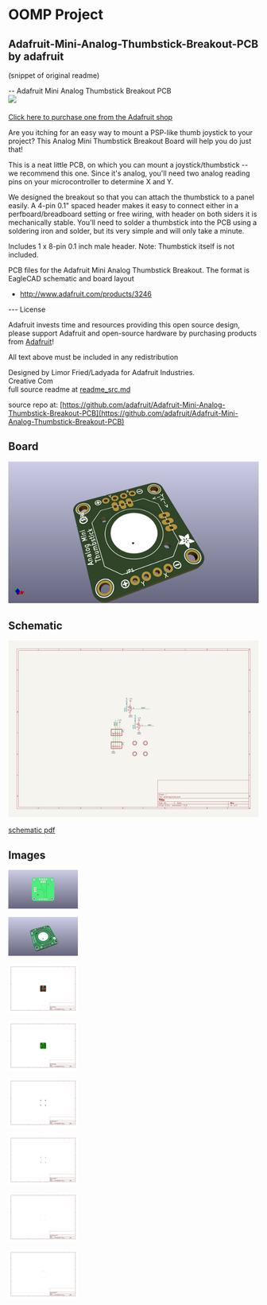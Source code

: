 # OOMP Project  
## Adafruit-Mini-Analog-Thumbstick-Breakout-PCB  by adafruit  
  
(snippet of original readme)  
  
-- Adafruit Mini Analog Thumbstick Breakout PCB  
<a href="http://www.adafruit.com/products/3246"><img src="assets/image.jpg?raw=true" width="500px"><br/>  
Click here to purchase one from the Adafruit shop</a>  
  
Are you itching for an easy way to mount a PSP-like thumb joystick to your project? This Analog Mini Thumbstick Breakout Board will help you do just that!  
  
This is a neat little PCB, on which you can mount a joystick/thumbstick -- we recommend this one. Since it's analog, you'll need two analog reading pins on your microcontroller to determine X and Y.  
  
We designed the breakout so that you can attach the thumbstick to a panel easily. A 4-pin 0.1" spaced header makes it easy to connect either in a perfboard/breadboard setting or free wiring, with header on both siders it is mechanically stable. You'll need to solder a thumbstick into the PCB using a soldering iron and solder, but its very simple and will only take a minute.  
  
Includes 1 x 8-pin 0.1 inch male header. Note: Thumbstick itself is not included.  
  
PCB files for the Adafruit Mini Analog Thumbstick Breakout. The format is EagleCAD schematic and board layout  
- http://www.adafruit.com/products/3246  
  
--- License  
  
Adafruit invests time and resources providing this open source design, please support Adafruit and open-source hardware by purchasing products from [Adafruit](https://www.adafruit.com)!  
  
All text above must be included in any redistribution  
  
Designed by Limor Fried/Ladyada for Adafruit Industries.  
Creative Com  
  full source readme at [readme_src.md](readme_src.md)  
  
source repo at: [https://github.com/adafruit/Adafruit-Mini-Analog-Thumbstick-Breakout-PCB](https://github.com/adafruit/Adafruit-Mini-Analog-Thumbstick-Breakout-PCB)  
## Board  
  
[![working_3d.png](working_3d_600.png)](working_3d.png)  
## Schematic  
  
[![working_schematic.png](working_schematic_600.png)](working_schematic.png)  
  
[schematic pdf](working_schematic.pdf)  
## Images  
  
[![working_3D_bottom.png](working_3D_bottom_140.png)](working_3D_bottom.png)  
  
[![working_3D_top.png](working_3D_top_140.png)](working_3D_top.png)  
  
[![working_assembly_page_01.png](working_assembly_page_01_140.png)](working_assembly_page_01.png)  
  
[![working_assembly_page_02.png](working_assembly_page_02_140.png)](working_assembly_page_02.png)  
  
[![working_assembly_page_03.png](working_assembly_page_03_140.png)](working_assembly_page_03.png)  
  
[![working_assembly_page_04.png](working_assembly_page_04_140.png)](working_assembly_page_04.png)  
  
[![working_assembly_page_05.png](working_assembly_page_05_140.png)](working_assembly_page_05.png)  
  
[![working_assembly_page_06.png](working_assembly_page_06_140.png)](working_assembly_page_06.png)  
